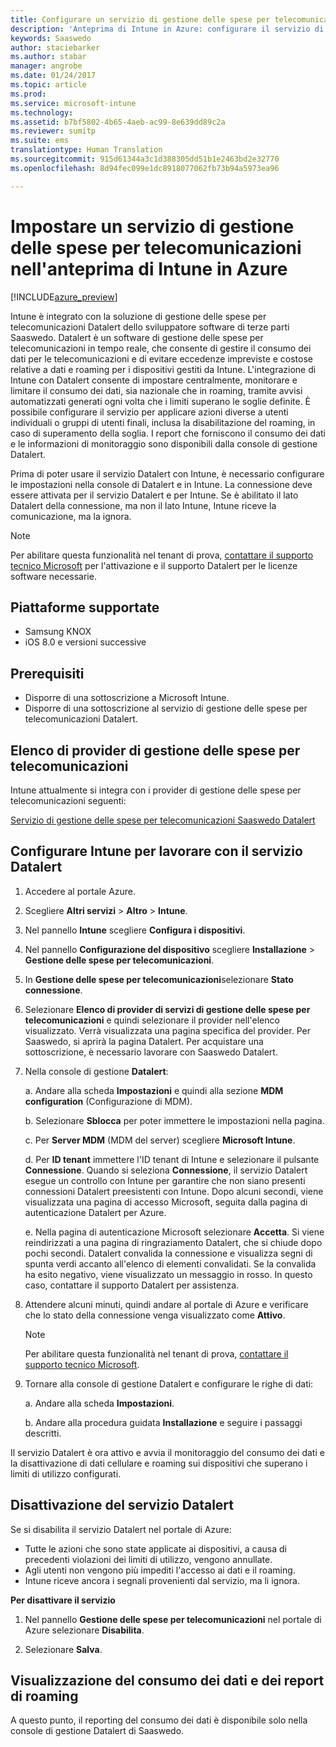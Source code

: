 ```yaml
---
title: Configurare un servizio di gestione delle spese per telecomunicazioni | Anteprima di Intune in Azure | Documentazione Microsoft
description: 'Anteprima di Intune in Azure: configurare il servizio di gestione delle spese per telecomunicazioni Saaswedo per l&quot;integrazione con Intune.'
keywords: Saaswedo
author: staciebarker
ms.author: stabar
manager: angrobe
ms.date: 01/24/2017
ms.topic: article
ms.prod: 
ms.service: microsoft-intune
ms.technology: 
ms.assetid: b7bf5802-4b65-4aeb-ac99-8e639dd89c2a
ms.reviewer: sumitp
ms.suite: ems
translationtype: Human Translation
ms.sourcegitcommit: 915d61344a3c1d388305dd51b1e2463bd2e32770
ms.openlocfilehash: 8d94fec099e1dc8918077062fb73b94a5973ea96

---
```


# <a name="set-up-a-telecom-expense-management-service-in-intune-azure-preview"></a>Impostare un servizio di gestione delle spese per telecomunicazioni nell'anteprima di Intune in Azure
[!INCLUDE[azure_preview](../includes/azure_preview.md)]

Intune è integrato con la soluzione di gestione delle spese per telecomunicazioni Datalert dello sviluppatore software di terze parti Saaswedo. Datalert è un software di gestione delle spese per telecomunicazioni in tempo reale, che consente di gestire il consumo dei dati per le telecomunicazioni e di evitare eccedenze impreviste e costose relative a dati e roaming per i dispositivi gestiti da Intune. L'integrazione di Intune con Datalert consente di impostare centralmente, monitorare e limitare il consumo dei dati, sia nazionale che in roaming, tramite avvisi automatizzati generati ogni volta che i limiti superano le soglie definite. È possibile configurare il servizio per applicare azioni diverse a utenti individuali o gruppi di utenti finali, inclusa la disabilitazione del roaming, in caso di superamento della soglia. I report che forniscono il consumo dei dati e le informazioni di monitoraggio sono disponibili dalla console di gestione Datalert.

Prima di poter usare il servizio Datalert con Intune, è necessario configurare le impostazioni nella console di Datalert e in Intune. La connessione deve essere attivata per il servizio Datalert e per Intune. Se è abilitato il lato Datalert della connessione, ma non il lato Intune, Intune riceve la comunicazione, ma la ignora.

>[!NOTE]
>Per abilitare questa funzionalità nel tenant di prova, [contattare il supporto tecnico Microsoft](https://docs.microsoft.com/intune/troubleshoot/how-to-get-support-for-microsoft-intune) per l'attivazione e il supporto Datalert per le licenze software necessarie.

## <a name="supported-platforms"></a>Piattaforme supportate

- Samsung KNOX
- iOS 8.0 e versioni successive

## <a name="prerequisites"></a>Prerequisiti

- Disporre di una sottoscrizione a Microsoft Intune.
- Disporre di una sottoscrizione al servizio di gestione delle spese per telecomunicazioni Datalert.

## <a name="list-of-telecom-expense-management-providers"></a>Elenco di provider di gestione delle spese per telecomunicazioni

Intune attualmente si integra con i provider di gestione delle spese per telecomunicazioni seguenti:

[Servizio di gestione delle spese per telecomunicazioni Saaswedo Datalert](http://www.datalert.biz/)

## <a name="configure-intune-to-work-with-the-datalert-service"></a>Configurare Intune per lavorare con il servizio Datalert

 

1. Accedere al portale Azure.
2. Scegliere **Altri servizi** > **Altro** > **Intune**.
3. Nel pannello **Intune** scegliere **Configura i dispositivi**.
2. Nel pannello **Configurazione del dispositivo** scegliere **Installazione** > **Gestione delle spese per telecomunicazioni**.
2. In **Gestione delle spese per telecomunicazioni**selezionare **Stato connessione**.

3. Selezionare **Elenco di provider di servizi di gestione delle spese per telecomunicazioni** e quindi selezionare il provider nell'elenco visualizzato. Verrà visualizzata una pagina specifica del provider. Per Saaswedo, si aprirà la pagina Datalert. Per acquistare una sottoscrizione, è necessario lavorare con Saaswedo Datalert.

4. Nella console di gestione **Datalert**:

    a. Andare alla scheda **Impostazioni** e quindi alla sezione **MDM configuration** (Configurazione di MDM).

    b. Selezionare **Sblocca** per poter immettere le impostazioni nella pagina.

    c. Per **Server MDM** (MDM del server) scegliere **Microsoft Intune**.

    d. Per **ID tenant** immettere l'ID tenant di Intune e selezionare il pulsante **Connessione**. Quando si seleziona **Connessione**, il servizio Datalert esegue un controllo con Intune per garantire che non siano presenti connessioni Datalert preesistenti con Intune. Dopo alcuni secondi, viene visualizzata una pagina di accesso Microsoft, seguita dalla pagina di autenticazione Datalert per Azure.

    e. Nella pagina di autenticazione Microsoft selezionare **Accetta**. Si viene reindirizzati a una pagina di ringraziamento Datalert, che si chiude dopo pochi secondi. Datalert convalida la connessione e visualizza segni di spunta verdi accanto all'elenco di elementi convalidati. Se la convalida ha esito negativo, viene visualizzato un messaggio in rosso. In questo caso, contattare il supporto Datalert per assistenza.

5. Attendere alcuni minuti, quindi andare al portale di Azure e verificare che lo stato della connessione venga visualizzato come **Attivo**. 

    >[!NOTE]
    >Per abilitare questa funzionalità nel tenant di prova, [contattare il supporto tecnico Microsoft](https://docs.microsoft.com/intune/troubleshoot/how-to-get-support-for-microsoft-intune).

6. Tornare alla console di gestione Datalert e configurare le righe di dati:

    a. Andare alla scheda **Impostazioni**.

    b. Andare alla procedura guidata **Installazione** e seguire i passaggi descritti.



Il servizio Datalert è ora attivo e avvia il monitoraggio del consumo dei dati e la disattivazione di dati cellulare e roaming sui dispositivi che superano i limiti di utilizzo configurati.

## <a name="turning-off-the-datalert-service"></a>Disattivazione del servizio Datalert

Se si disabilita il servizio Datalert nel portale di Azure:

- Tutte le azioni che sono state applicate ai dispositivi, a causa di precedenti violazioni dei limiti di utilizzo, vengono annullate.
- Agli utenti non vengono più impediti l'accesso ai dati e il roaming.
- Intune riceve ancora i segnali provenienti dal servizio, ma li ignora.

**Per disattivare il servizio**

1. Nel pannello **Gestione delle spese per telecomunicazioni** nel portale di Azure selezionare **Disabilita**.

2. Selezionare **Salva**.

## <a name="viewing-data-usage-and-roaming-reports"></a>Visualizzazione del consumo dei dati e dei report di roaming

A questo punto, il reporting del consumo dei dati è disponibile solo nella console di gestione Datalert di Saaswedo.



<!--HONumber=Feb17_HO2-->


